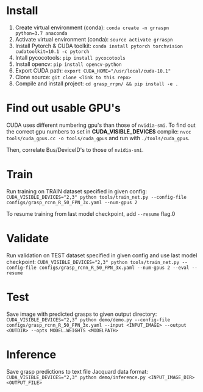 # Install 
1. Create virtual environment (conda): `conda create -n grraspn python=3.7 anaconda`
1. Activate virtual environment (conda): `source activate grraspn`
1. Install Pytorch & CUDA toolkit: `conda install pytorch torchvision cudatoolkit=10.1 -c pytorch`
1. Intall pycocotools: `pip install pycocotools`
1. Install opencv: `pip install opencv-python`
1. Export CUDA path: `export CUDA_HOME="/usr/local/cuda-10.1"`
1. Clone source: `git clone <link to this repo>`
1. Compile and install project: `cd grasp_rrpn/ && pip install -e .`

# Find out usable GPU's
CUDA uses different numbering gpu's than those of `nvidia-smi`.
To find out the correct gpu numbers to set in **CUDA_VISIBLE_DEVICES** compile:
`nvcc tools/cuda_gpus.cc -o tools/cuda_gpus` and run with `./tools/cuda_gpus`.

Then, correlate Bus/DeviceID's to those of `nvidia-smi`.

# Train
Run training on TRAIN dataset specified in given config:
`CUDA_VISIBLE_DEVICES="2,3" python tools/train_net.py --config-file configs/grasp_rcnn_R_50_FPN_3x.yaml --num-gpus 2`

To resume training from last model checkpoint, add `--resume` flag.0

# Validate
Run validation on TEST dataset specified in given config and use last model checkpoint:
`CUDA_VISIBLE_DEVICES="2,3" python tools/train_net.py --config-file configs/grasp_rcnn_R_50_FPN_3x.yaml --num-gpus 2 --eval --resume`


# Test
Save image with predicted grasps to given output directory:
`CUDA_VISIBLE_DEVICES="2,3" python demo/demo.py --config-file configs/grasp_rcnn_R_50_FPN_3x.yaml --input <INPUT_IMAGE> --output <OUTDIR> --opts MODEL.WEIGHTS <MODELPATH>`

# Inference
Save grasp predictions to text file Jacquard data format:
`CUDA_VISIBLE_DEVICES="2,3" python demo/inference.py <INPUT_IMAGE_DIR> <OUTPUT_FILE>`
